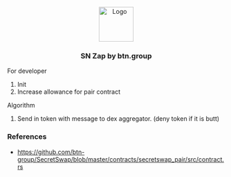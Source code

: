 <!-- PROJECT LOGO -->
<br />
<div align="center">
  <a href="https://github.com/btn-group">
    <img src="images/logo.png" alt="Logo" height="80">
  </a>

  <h3 align="center">SN Zap by btn.group</h3>
</div>

For developer
1. Init
2. Increase allowance for pair contract

Algorithm
1. Send in token with message to dex aggregator. (deny token if it is butt)

### References
- https://github.com/btn-group/SecretSwap/blob/master/contracts/secretswap_pair/src/contract.rs
